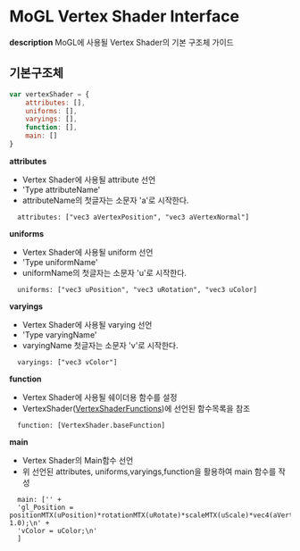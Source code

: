 # MoGL Vertex Shader Interface

**description**
MoGL에 사용될 Vertex Shader의 기본 구조체 가이드

## 기본구조체

```javascript
var vertexShader = {
	attributes: [], 
	uniforms: [],
	varyings: [],
	function: [],
	main: []
}
```

**attributes**
  - Vertex Shader에 사용될 attribute 선언
  - 'Type attributeName'
  - attributeName의 첫글자는 소문자 'a'로 시작한다.
```
  attributes: ["vec3 aVertexPosition", "vec3 aVertexNormal"]
```

**uniforms**
  - Vertex Shader에 사용될 uniform 선언
  - 'Type uniformName'
  - uniformName의 첫글자는 소문자 'u'로 시작한다.
```
  uniforms: ["vec3 uPosition", "vec3 uRotation", "vec3 uColor]
```

**varyings**
  - Vertex Shader에 사용될 varying 선언
  - 'Type varyingName'
  - varyingName 첫글자는 소문자 'v'로 시작한다.
```
  varyings: ["vec3 vColor"]
```

**function**
  - Vertex Shader에 사용될 쉐이더용 함수를 설정
  - VertexShader([VertexShaderFunctions](VertexShaderFunctions.md))에 선언된 함수목록을 참조
```
  function: [VertexShader.baseFunction]
```

**main**
  - Vertex Shader의 Main함수 선언
  - 위 선언된	attributes, uniforms,varyings,function을 활용하여 main 함수를 작성
```
  main: ['' +
  'gl_Position = positionMTX(uPosition)*rotationMTX(uRotate)*scaleMTX(uScale)*vec4(aVertexPosition, 1.0);\n' +
  'vColor = uColor;\n'
  ]
```
